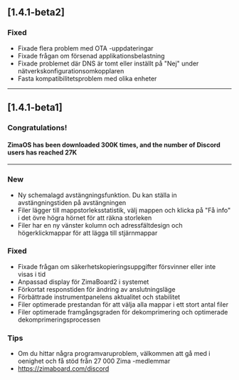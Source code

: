 ## [1.4.1-beta2]
### Fixed
- Fixade flera problem med OTA -uppdateringar
- Fixade frågan om försenad applikationsbelastning
- Fixade problemet där DNS är tomt eller inställt på "Nej" under nätverkskonfigurationsomkopplaren
- Fasta kompatibilitetsproblem med olika enheter
---

## [1.4.1-beta1]
### Congratulations! 
#### ZimaOS has been downloaded 300K times, and the number of Discord users has reached 27K
---
### New
- Ny schemalagd avstängningsfunktion. Du kan ställa in avstängningstiden på avstängningen
- Filer lägger till mappstorleksstatistik, välj mappen och klicka på "Få info" i det övre högra hörnet för att räkna storleken
- Filer har en ny vänster kolumn och adressfältdesign och högerklickmappar för att lägga till stjärnmappar
### Fixed
- Fixade frågan om säkerhetskopieringsuppgifter försvinner eller inte visas i tid
- Anpassad display för ZimaBoard2 i systemet
- Förkortat responstiden för ändring av anslutningsläge
- Förbättrade instrumentpanelens aktualitet och stabilitet
- Filer optimerade prestandan för att välja alla mappar i ett stort antal filer
- Filer optimerade framgångsgraden för dekomprimering och optimerade dekomprimeringsprocessen
### Tips
- Om du hittar några programvaruproblem, välkommen att gå med i oenighet och få stöd från 27 000 Zima -medlemmar
- <a href = "https://zimaboard.com/discord" target = "_ blank" style = "color: blue"> https://zimaboard.com/discord </a>
